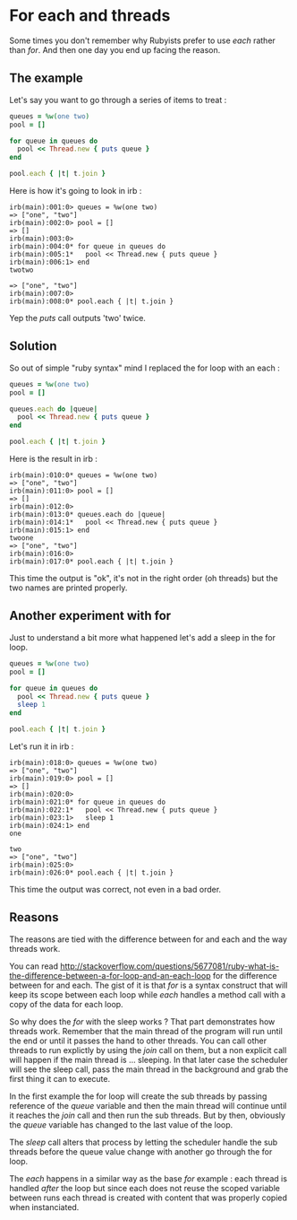 # For each and threads

Some times you don't remember why Rubyists prefer to use *each* rather than *for*. And then one day you end up facing the reason.

## The example

Let's say you want to go through a series of items to treat :

```ruby
queues = %w(one two)
pool = []

for queue in queues do
  pool << Thread.new { puts queue }
end

pool.each { |t| t.join }
```

Here is how it's going to look in irb :

```
irb(main):001:0> queues = %w(one two)
=> ["one", "two"]
irb(main):002:0> pool = []
=> []
irb(main):003:0>
irb(main):004:0* for queue in queues do
irb(main):005:1*   pool << Thread.new { puts queue }
irb(main):006:1> end
twotwo

=> ["one", "two"]
irb(main):007:0>
irb(main):008:0* pool.each { |t| t.join }
```

Yep the *puts* call outputs 'two' twice.

## Solution

So out of simple "ruby syntax" mind I replaced the for loop with an each :

```ruby
queues = %w(one two)
pool = []

queues.each do |queue|
  pool << Thread.new { puts queue }
end

pool.each { |t| t.join }
```

Here is the result in irb :

```
irb(main):010:0* queues = %w(one two)
=> ["one", "two"]
irb(main):011:0> pool = []
=> []
irb(main):012:0>
irb(main):013:0* queues.each do |queue|
irb(main):014:1*   pool << Thread.new { puts queue }
irb(main):015:1> end
twoone
=> ["one", "two"]
irb(main):016:0>
irb(main):017:0* pool.each { |t| t.join }
```

This time the output is "ok", it's not in the right order (oh threads) but the two names are printed properly.

## Another experiment with for

Just to understand a bit more what happened let's add a sleep in the for loop.

```ruby
queues = %w(one two)
pool = []

for queue in queues do
  pool << Thread.new { puts queue }
  sleep 1
end

pool.each { |t| t.join }
```

Let's run it in irb :

```
irb(main):018:0> queues = %w(one two)
=> ["one", "two"]
irb(main):019:0> pool = []
=> []
irb(main):020:0>
irb(main):021:0* for queue in queues do
irb(main):022:1*   pool << Thread.new { puts queue }
irb(main):023:1>   sleep 1
irb(main):024:1> end
one

two
=> ["one", "two"]
irb(main):025:0>
irb(main):026:0* pool.each { |t| t.join }
```

This time the output was correct, not even in a bad order.

## Reasons

The reasons are tied with the difference between for and each and the way threads work.

You can read http://stackoverflow.com/questions/5677081/ruby-what-is-the-difference-between-a-for-loop-and-an-each-loop for the difference between for and each. The gist of it is that *for* is a syntax construct that will keep its scope between each loop while *each* handles a method call with a copy of the data for each loop.

So why does the *for* with the sleep works ? That part demonstrates how threads work. Remember that the main thread of the program will run until the end or until it passes the hand to other threads. You can call other threads to run explictly by using the *join* call on them, but a non explicit call will happen if the main thread is ... sleeping. In that later case the scheduler will see the sleep call, pass the main thread in the background and grab the first thing it can to execute.

In the first example the for loop will create the sub threads by passing reference of the *queue* variable and then the main thread will continue until it reaches the *join* call and then run the sub threads. But by then, obviously the *queue* variable has changed to the last value of the loop.

The *sleep* call alters that process by letting the scheduler handle the sub threads before the queue value change with another go through the for loop.

The *each* happens in a similar way as the base *for* example : each thread is handled _after_ the loop but since each does not reuse the scoped variable between runs each thread is created with content that was properly copied when instanciated.
